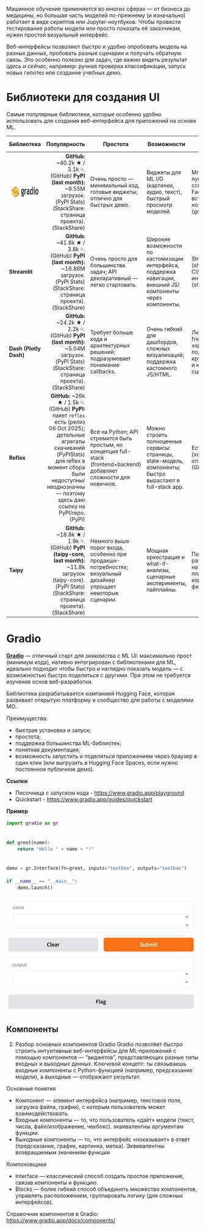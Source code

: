 Машинное обучение применяется во многих сферах — от бизнеса до медицины, но большая часть моделей по-прежнему (и изначально) работает в виде скриптов или Jupyter-ноутбуков. Чтобы провести тестирование работы модели или просто показать её заказчикам, нужен простой визуальный интерфейс. 

Веб-интерфейсы позволяют быстро и удобно опробовать модель на разных данных, пробовать разные сценарии и получать обратную связь. Это особенно полезно для задач, где важно видеть результат *здесь и сейчас*, например: ручная проверка классификации, запуск новых гипотез или создание учебных демо.

# Библиотеки для создания UI

Самые популярные библиотеки, которые особенно удобно использовать для создания веб-интерфейса для приложений на основе ML.


| Библиотека  |                                                                                                                                                                             Популярность | Простота                                                                                                                | Возможности                                                                                                  | Деплой и шаринг                                                                             | Гибкость интерфейса                                                                                              | Интеграция с ML                                                                                           | Документация                                                                                               | Для чего лучше всего                                                                                                 |                                                                                                |
| ---------------------- | ----------------------------------------------------------------------------------------------------------------------------------------------------------------------------------------------------------------------------------------------------: | ----------------------------------------------------------------------------------------------------------------------- | ------------------------------------------------------------------------------------------------------------ | ------------------------------------------------------------------------------------------- | ---------------------------------------------------------------------------------------------------------------- | --------------------------------------------------------------------------------------------------------- | ---------------------------------------------------------------------------------------------------------- | -------------------------------------------------------------------------------------------------------------------- | ---------------------------------------------------------------------------------------------- |
| <img src="gradio_logo.png" height=50>           |                                                                                              **GitHub:** ~40.2k ★ / 3.1k ⑂. (GitHub) **PyPI (last month):** ~9.55M загрузок. (PyPI Stats) (StackShare: страница проекта). (StackShare) | Очень просто — минимальный код, готовые виджеты; отлично для быстрых демо.                                              | Виджеты для ML I/O (картинки, аудио, текст), быстрый просмотр моделей.                  | Мгновенные публичные ссылки, Hugging Face Spaces, встраивание в ноутбуки. (gradio.app) | Простейший UI для демо; для кастомного сложного UI придётся дописывать.                                          | Нативная поддержка моделей (HF, Torch, sklearn) и примеры.                                                | Много туториалов и шаблонов; хорошая доступность для новичков.                                             | Быстрое демонстрирование/проверка ML-моделей, интерактивные демо.                                                    |                                                                                                |
| **Streamlit**          |                                                                                             **GitHub:** ~41.8k ★ / 3.8k ⑂. (GitHub) **PyPI (last month):** ~16.86M загрузок. (PyPI Stats) (StackShare: страница проекта). (StackShare) | Очень просто для большинства задач; API декларативный — легко стартовать.                                               | Широкие возможности по кастомизации интерфейса, поддержка навигации, внешний JS/компоненты через компоненты. | Streamlit Cloud (share), легко CI/CD, много интеграций. (share.streamlit.io)           | Гибкий — много UI-компонентов, можно использовать кастомный JS через API.                                        | Удобно интегрировать модели; экосистема компонентов для визуализации.                                     | Официальная и большая документация; много примеров/сообщества. (PyPI Stats)                           | Прототипы, визуализация данных, внутренние инструменты исследователей и аналитиков.                                  |                                                                                                |
| **Dash (Plotly Dash)** |                                                                                            **GitHub:** ~24.2k ★ / 2.2k ⑂. (GitHub) **PyPI (last month):** ~5.04M загрузок. (PyPI Stats) (StackShare: страница проекта). (StackShare) | Требует больше кода и архитектурных решений; подразумевает понимание callbacks.                                         | Очень гибкий для дашбордов, сложных визуализаций; поддержка кастомного JS/HTML.                              | Любой Flask-friendly хостинг; хорошая поддержка крупного деплоя и корпоративных сценариев.  | Наибольшая гибкость при комплексных UI (React-подкапот), но выше порог.                                          | Готовые компоненты под ML/визуализацию; хорошо подходит для аналитики.                                    | Документация большая и ориентирована на серьёзные дашборды и примеры. (dash.plotly.com)              | Сложные корпоративные дашборды, BI-проекты и аналитические приложения.                                               |                                                                                                |
| **Reflex**             | **GitHub:** ~26k ★ / 1.5k ⑂. (GitHub) **PyPI:** пакет `reflex` есть (релиз 06 Oct 2025); детальные агрегаты скачиваний (PyPIStats) для reflex в момент сбора были недоступны/неоднозначны — поэтому здесь даю ссылку на PyPI/repo. (PyPI) | Всё на Python; API стремится быть простым, но концепция full-stack (frontend+backend) добавляет сложности для новичков. | Можно строить полноценные сервисы: страницы, state-модель, компоненты; быстро вырастают в full-stack app.    | Есть Reflex Cloud (хостинг/деплой), опции on-prem. (GitHub)                           | Полная кастомизация, но требует привыкания к парадигме (всё в Python).                                           | Можно строить любые пайплайны и интерфейсы; пока экосистема моложе, чем у Streamlit/Gradio.               | Можно интегрировать ML, но нет множества ready-made ML-виджетов (как у Gradio).                            | Документация и примеры быстро растут, но сообщество моложе — материалы есть на сайте и в репозитории. (GitHub) | Full-stack Python-приложения без JS (полноценные web-apps, internal tools, AI apps с деплоем). |
| **Taipy**              |                                                                  **GitHub:** ~18.8k ★ / 1.9k ⑂. (GitHub) **PyPI (taipy-core, last month):** ~11.8k загрузок (taipy-core). (PyPI Stats) (StackShare: страница проекта). (StackShare) | Немного выше порог входа, особенно при продакшн-потребностях; визуальный дизайнер упрощает некоторые сценарии.          | Мощная оркестрация и what-if-анализы, сценарные эксперименты, пайплайны.                                     | Поддержка развёртывания на серверах, планировщики, корпоративные фичи.                      | UI ориентирован на аналитические сценарии; Designer/Studio дают low-code подход, но ручная кастомизация сложнее. | Хорош для оркестрации экспериментов, сценариев и production-pipelines; интеграция ML на уровне процессов. | Документация фокусируется на корпоративных кейсах и пайплайнах; есть официальные туториалы. (GitHub) | Аналитика «что-если», сценарные эксперименты, production-ориентированные data/ML apps.                               |                                                                                                |



# Gradio
**[Gradio](https://www.gradio.app/)** — отличный старт для знакомства с ML UI: максимально прост (минимум кода), нативно интегрирован с библиотеками для ML, идеально подходит чтобы быстро и наглядно показать модель — с возможностью быстро поделиться с другими. При этом не требуется изучения основ веб-разработки.

Библиотека разрабатывается компанией Hugging Face, которая развивает открытую платформу и сообщество для работы с моделями МО.

Преимущества:
- быстрая установка и запуск;
- простота;
- поддержка большинства ML-библиотек;
- понятная документация;
- возможность запустить и поделиться приложением через браузер в один клик (или выгрузить в Hugging Face Spaces, если нужно постоянное публичное демо).






**Ссылки**
* Песочница с запуском кода - https://www.gradio.app/playground
* Quickstart - https://www.gradio.app/guides/quickstart


**Пример**
```py
import gradio as gr


def greet(name):
    return "Hello " + name + "!"


demo = gr.Interface(fn=greet, inputs="textbox", outputs="textbox")

if __name__ == "__main__":
    demo.launch()
```

<img src="gradio_hello_world.png" width=600>


## Компоненты
2. Разбор основных компонентов Gradio
Gradio позволяет быстро строить интуитивные веб-интерфейсы для ML-приложений с помощью компонентов — “виджетов”, представляющих разные типы входных и выходных данных. Ключевой концепт: ты связываешь входные компоненты с Python-функцией (например, предсказание модели), а выходные — отображают результат.


Основные понятия
* Компонент — элемент интерфейса (например, текстовое поле, загрузка файла, график), с которым пользователь может взаимодействовать.
* Входные компоненты — то, что пользователь «даёт» модели (текст, числа, файл/изображение, чекбокс).  эквивалентны аргументам функции.
* Выходные компоненты — то, что интерфейс «показывает» в ответ (предсказание, график, картинка, метка). Эквивалентны возвращаемым значениям функции


Компоновщики
* Interface — классический способ создать простое приложение, связав компоненты и функцию.
* Blocks — более гибкий способ объединять множество компонентов, управлять расположением, группировать логику (для сложных интерфейсов).

Справочник компонентов в Gradio: https://www.gradio.app/docs/components/
